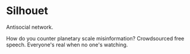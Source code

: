 # Silhouet
Antisocial network.

How do you counter planetary scale misinformation? Crowdsourced free speech. Everyone's real when no one's watching.
